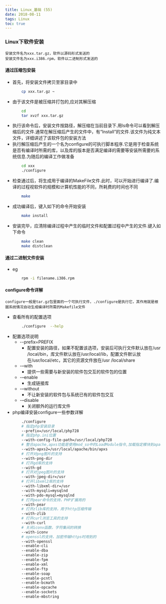```yaml
---
title: Linux_基础 (55)
date: 2018-08-11
tags: Linux
toc: true
---
```


### Linux下软件安装
    安装文件名为xxx.tar.gz，软件以源码形式发送的
    安装文件名为xxx.i386.rpm，软件以二进制形式发送的

<!-- more -->

#### 通过压缩包安装
- 首先，将安装文件拷贝至家目录中
    ```bash
        cp xxx.tar.gz ~
    ```
- 由于该文件是被压缩并打包的,应对其解压缩
    ```bash
        cd
        tar xvzf xxx.tar.gz 
    ```
- 执行该命令后，安装文件按路径，解压缩在当前目录下.用ls命令可以看到解压缩后的文件.通常在解压缩后产生的文件中，有“Install”的文件.该文件为纯文本文件，详细讲述了该软件包的安装方法
- 执行解压缩后产生的一个名为configure的可执行脚本程序.它是用于检查系统是否有编译时所需的库，以及库的版本是否满足编译的需要等安装所需要的系统信息.为随后的编译工作做准备
    ```bash
        cd xxx
        ./configure 
    ```
- 检查通过后，将生成用于编译的MakeFile文件.此时，可以开始进行编译了.编译的过程视软件的规模和计算机性能的不同，所耗费的时间也不同
    ```bash
        make
    ```
- 成功编译后，键入如下的命令开始安装
    ```bash
        make install
    ```
- 安装完毕，应清除编译过程中产生的临时文件和配置过程中产生的文件.键入如下命令
    ```bash
        make clean
        make distclean 
    ```


#### 通过二进制文件安装
- eg
    ```bash
        rpm -i filename.i386.rpm 
    ```

#### configure命令详解
    configure一般是tar.gz包里面的一个可执行文件，./configure是执行它，其作用就是根据系统情况自动生成编译时所需的Makefile文件
- 查看所有的配置选项
    ```bash
        ./configure  --help
    ```
- 配置选项说明
    * --prefix=PREFIX
        * 配置安装的路径，如果不配置该选项，安装后可执行文件默认放在/usr /local/bin，库文件默认放在/usr/local/lib，配置文件默认放在/usr/local/etc，其它的资源文件放在/usr /local/share
    * -–with
        * 提供一些需要与新安装的软件包交互的软件包的位置
    * -–enable
        * 生成链接库
    * -–without
        * 不让新安装的软件包与系统已有的软件包交互
    * -–disable
        * 关闭额外的运行库文件
- php编译安装configure一些参数详解
    ```bash
        ./configure
        # 指定php安装目录
        --prefix=/usr/local/php728
        # 指定php.ini位置
        --with-config-file-path=/usr/local/php728
        # 整合apache,apxs功能是使用mod_so中的LoadModule指令,加载指定模块到apache,要求apache要打开SO模块
        --with-apxs2=/usr/local/apache/bin/apxs
        # 打开对png图片的支持
        --with-png-dir
        # 打开gd库的支持 
        --with-gd 
        # 打开对jpeg图片的支持
        --with-jpeg-dir=/usr 
        # 打开libxml2库的支持
        --with-libxml-dir=/usr 
        --with-mysqli=mysqlnd 
        --with-pdo-mysql=mysqlnd
        # 打开pear命令的支持，PHP扩展用的
        --with-pear
        # 打开zlib库的支持，用于http压缩传输
        --with-zlib
        # 打开curl浏览工具的支持 
        --with-curl
        # 关闭iconv函数，字符集间的转换 
        --with-iconv
        # openssl的支持，加密传输https时用到的
        --with-openssl 
        --enable-cli 
        --enable-dba 
        --enable-zip
        --enable-fpm 
        --enable-xml 
        --enable-ftp 
        --enable-soap 
        --enable-pcntl 
        --enable-bcmath 
        --enable-opcache 
        --enable-sockets 
        --enable-mbstring
    ```



